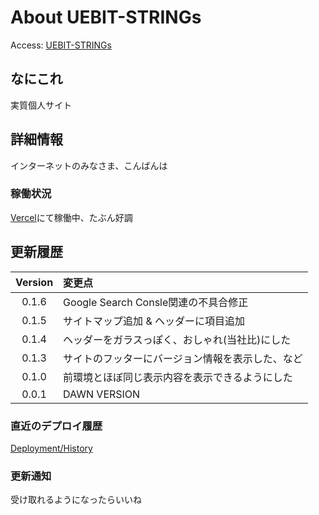 # About UEBIT-STRINGs
Access: [UEBIT-STRINGs](https://uebit.tk)
## なにこれ
実質個人サイト
## 詳細情報
インターネットのみなさま、こんばんは
### 稼働状況
[Vercel](https://vercel.com)にて稼働中、たぶん好調
## 更新履歴
|Version|変更点|
|:-:|:-|
|0.1.6|Google Search Consle関連の不具合修正|
|0.1.5|サイトマップ追加 & ヘッダーに項目追加|
|0.1.4|ヘッダーをガラスっぽく、おしゃれ(当社比)にした|
|0.1.3|サイトのフッターにバージョン情報を表示した、など|
|0.1.0|前環境とほぼ同じ表示内容を表示できるようにした|
|0.0.1|DAWN VERSION|
### 直近のデプロイ履歴
[Deployment/History](https://github.com/STr3292/UEBIT-STRINGs/deployments/activity_log?environment=Production)
### 更新通知
受け取れるようになったらいいね
